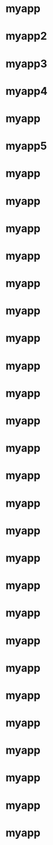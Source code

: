 # myapp
# myapp2
# myapp3
# myapp4
# myapp
# myapp5
# myapp
# myapp
# myapp
# myapp
# myapp
# myapp
# myapp
# 
# myapp
# myapp
# 
# myapp
# myapp
# myapp
# myapp
# myapp
# myapp
# myapp
# myapp
# myapp
# myapp
# myapp
# myapp
# myapp
# myapp
# myapp
# myapp
